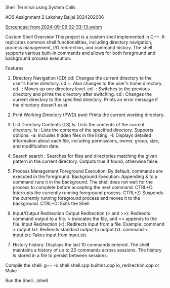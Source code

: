 Shell Terminal using System Calls

AOS Assignment 2
Lakshay Baijal 2024202006

[Screencast from 2024-09-09 02-33-13.webm](https://github.com/user-attachments/assets/cd6b83aa-1384-444e-b1f5-5e5501b89ff2)

Custom Shell
Overview
This project is a custom shell implemented in C++. It replicates common shell functionalities, including directory navigation, process management, I/O redirection, and command history. The shell supports various built-in commands and allows for both foreground and background process execution.

Features
1. Directory Navigation (CD)
cd: Changes the current directory to the user's home directory.
cd ~: Also changes to the user's home directory.
cd ..: Moves up one directory level.
cd -: Switches to the previous directory and prints the directory after switching.
cd <directory>: Changes the current directory to the specified directory. Prints an error message if the directory doesn't exist.

2. Print Working Directory (PWD)
pwd: Prints the current working directory.

3. List Directory Contents (LS)
ls: Lists the contents of the current directory.
ls <directory>: Lists the contents of the specified directory.
Supports options:
-a: Includes hidden files in the listing.
-l: Displays detailed information about each file, including permissions, owner, group, size, and modification date.

4. Search
search <pattern>: Searches for files and directories matching the given pattern in the current directory. Outputs true if found, otherwise false.

5. Process Management
Foreground Execution: By default, commands are executed in the foreground.
Background Execution: Appending & to a command runs it in the background. The shell does not wait for the process to complete before accepting the next command.
CTRL+C: Interrupts the currently running foreground process.
CTRL+Z: Suspends the currently running foreground process and moves it to the background.
CTRL+D: Exits the Shell.

6. Input/Output Redirection
Output Redirection (> and >>): Redirects command output to a file. > truncates the file, and >> appends to the file.
Input Redirection (<): Redirects input from a file.
Example:
command > output.txt: Redirects standard output to output.txt.
command < input.txt: Takes input from input.txt.

7. History
history: Displays the last 10 commands entered.
The shell maintains a history of up to 20 commands across sessions.
The history is stored in a file to persist between sessions.


Compile the shell:
g++ -o shell shell.cpp builtins.cpp io_redirection.cpp
or
Make

Run the Shell:
./shell


